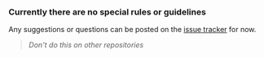### Currently there are no special rules or guidelines

Any suggestions or questions can be posted on the [issue tracker](https://github.com/Mazupy/Kairyou/issues) for now.  
>_Don't do this on other repositories_
